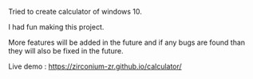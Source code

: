 Tried to create calculator of windows 10.

I had fun making this project.

More features will be added in the future and if any bugs are found than they will also be fixed in the future.

Live demo : https://zirconium-zr.github.io/calculator/
